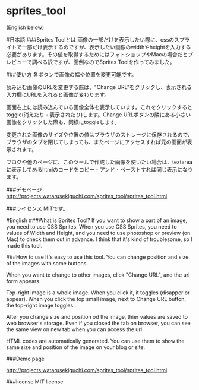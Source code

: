 sprites_tool
============
(English below)

#日本語
###Sprites Toolとは
画像の一部だけを表示したい際に、cssのスプライトで一部だけ表示するのですが、表示したい画像のwidthやheightを入力する必要があります。その値を取得するためにはフォトショップやMacの場合だとプレビューで調べる訳ですが、面倒なのでSprites Toolを作ってみました。

###使い方
各ボタンで画像の幅や位置を変更可能です。

読み込む画像のURLを変更する際は、"Change URL"をクリックし、表示される入力欄にURLを入れると画像が変わります。

画面右上には読み込んでいる画像全体を表示しています。これをクリックするとtoggle(消えたり・表示されたり)します。Change URLボタンの隣にある小さい画像をクリックした際も、同様にtoggleします。

変更された画像のサイズや位置の値はブラウザのストレージに保存されるので、ブラウザのタブを閉じてしまっても、またページにアクセスすれば元の画面が表示されます。

ブログや他のページに、このツールで作成した画像を使いたい場合は、textareaに表示してあるhtmlのコードをコピー・アンド・ペーストすれば同じ表示になります。

###デモページ
<http://projects.watarusekiguchi.com/sprites_tool/sprites_tool.html>

###ライセンス
MITです。

#English
###What is Sprites Tool?
If you want to show a part of an image, you need to use CSS Sprites. When you use CSS Sprites, you need to values of Width and Height, and you need to use photoshop or preview (on Mac) to check them out in advance. I think that it's kind of troublesome, so I made this tool.

###How to use
It's easy to use this tool. You can change position and size of the images with some buttons.

When you want to change to other images, click "Change URL", and the url form appears.

Top-right image is a whole image. When you click it, it toggles (disapper or appear). When you click the top small image, next to Change URL button, the top-right image toggles.

After you change size and position od the image, thier values are saved to web browser's storage. Even if you closed the tab on browser, you can see the same view on new tab when you can access the url.

HTML codes are automatically generated. You can use them to show the same size and position of the image on your blog or site.
 
###Demo page
 
 <http://projects.watarusekiguchi.com/sprites_tool/sprites_tool.html>

###license
MIT license
